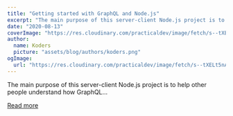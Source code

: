 ```yaml
---
title: "Getting started with GraphQL and Node.js"
excerpt: "The main purpose of this server-client Node.js project is to help other people understand how GraphQL..."
date: "2020-08-13"
coverImage: "https://res.cloudinary.com/practicaldev/image/fetch/s--tXELt5nA--/c_imagga_scale,f_auto,fl_progressive,h_420,q_auto,w_1000/https://dev-to-uploads.s3.amazonaws.com/i/rcotbxtnzcdxruul3uhi.jpg"
author:
  name: Koders
  picture: "assets/blog/authors/koders.png"
ogImage:
  url: "https://res.cloudinary.com/practicaldev/image/fetch/s--tXELt5nA--/c_imagga_scale,f_auto,fl_progressive,h_420,q_auto,w_1000/https://dev-to-uploads.s3.amazonaws.com/i/rcotbxtnzcdxruul3uhi.jpg"
---
```


The main purpose of this server-client Node.js project is to help other people understand how GraphQL...

[Read more](https://dev.to/guidesmiths/getting-started-with-graphql-and-node-js-1dl6)
